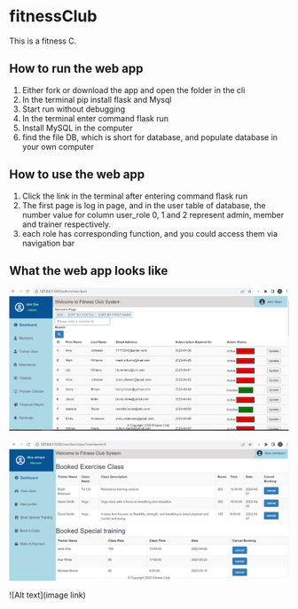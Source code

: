 # fitnessClub
This is a fitness C.

## How to run the web app
1.	Either fork or download the app and open the folder in the cli
2.	In the terminal pip install flask and Mysql
3.	Start run without debugging 
4.	In the terminal enter command flask run
5.  Install MySQL in the computer
6.  find the file DB, which is short for database, and populate database in your own computer


## How to use the web app
1.	Click the link in the terminal after entering command flask run
2.	The first page is log in page, and in the user table of database, the number value for column user_role 0, 1 and 2 represent admin, member and trainer respectively.
3.	each role has corresponding function, and you could access them via navigation bar

## What the web app looks like
![Alt admin](https://github.com/wanjun3211/fitnessClub/blob/main/admin%20page.PNG)



![Member Page](https://github.com/wanjun3211/fitnessClub/blob/main/member%20page.PNG)



![Alt text](image link)
